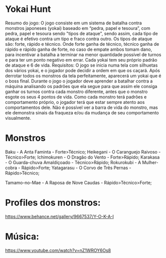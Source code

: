 # Yokai Hunt
Resumo do jogo: O jogo consiste em um sistema de batalha contra monstros japoneses (yokai) baseado em “pedra, papel e tesoura”, com pedra, papel e tesoura sendo "tipos de ataque", sendo assim, cada tipo de ataque é efetivo contra um tipo e fraco contra outro. Os tipos de ataque são: forte, rápido e técnico. Onde forte ganha de técnico, técnico ganha de rápido e rápido ganha de forte, no caso de empate ambos tomam dano, para incentivar a batalha a terminar na menor quantidade possível de turnos e para ter um ponto negativo em errar. Cada yokai tem seu próprio padrão de ataque e 6 de vida.
Requisitos: O jogo se inicia numa tela com silhuetas dos vários yokai, e o jogador pode decidir a ordem em que os caçará. Após derrotar todos os monstros da tela perfeitamente, aparecerá um yokai que é o boss final. 
Durante o jogo o jogador deve aprender a batalhar contra a máquina analisando os padrões que ela segue para que assim ele consiga ganhar os turnos contra cada monstro diferente, antes que o monstro esgote os seus 4 pontos de vida. Como cada monstro terá padrões e comportamento próprio, o jogador terá que estar sempre atento aos comportamentos dele. Não é possível ver a barra de vida do monstro, mas ele demonstra sinais da fraqueza e/ou da mudança de seu comportamento visualmente.

# Monstros
Baku - A Anta Faminta - Forte>Técnico;
Heikegani - O Caranguejo Raivoso - Técnico>Forte;
Ichimokuren - O Dragão do Vento - Forte>Rápido;
Karakasa - O Guarda-chuva Amaldiçoado - Técnico>Rápido;
Rokurokubi - A Mulher-cobra - Rápido>Forte;
Yatagarasu - O Corvo de Três Pernas - Rápido>Técnico;

Tamamo-no-Mae - A Raposa de Nove Caudas - Rápido>Técnico>Forte;
		

# Profiles dos monstros:
https://www.behance.net/gallery/9667537/Y-O-K-A-I

# Música:
https://www.youtube.com/watch?v=nZ1WROY6Os8
